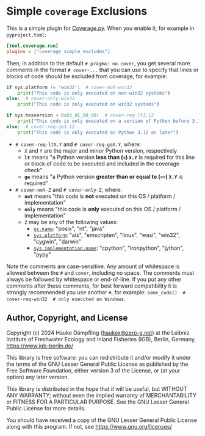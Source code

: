 Simple ``coverage`` Exclusions
==============================

This is a simple plugin for [Coverage.py](https://pypi.org/project/coverage/).
When you enable it, for example in `pyproject.toml`:

```toml
[tool.coverage.run]
plugins = ["coverage_simple_excludes"]
```

Then, in addition to the default `# pragma: no cover`, you get several more comments in the format
`# cover-...` that you can use to specify that lines or blocks of code should be excluded from
coverage, for example:

```python
if sys.platform != 'win32':  # cover-not-win32
    print("This code is only executed on non-win32 systems")
else:  # cover-only-win32
    print("This code is only executed on win32 systems")

if sys.hexversion < 0x03_0C_00_00:  # cover-req-lt3.12
    print("This code is only executed on a version of Python before 3.12")
else:  # cover-req-ge3.12
    print("This code is only executed on Python 3.12 or later")
```

- `# cover-req-ltX.Y` and `# cover-req-geX.Y`, where:
  - `X` and `Y` are the major and minor Python version, respectively
  - **`lt`** means "a Python version **less than (`<`) `X.Y`** is required for this line or block
    of code to be executed and included in the coverage check"
  - **`ge`** means "a Python version **greater than or equal to (`>=`) `X.Y`** is required"
- `# cover-not-Z` and `# cover-only-Z`, where:
  - **`not`** means "this code is **not** executed on this OS / platform / implementation"
  - **`only`** means "this code is **only** executed on this OS / platform / implementation"
  - `Z` may be any of the following values:
    - [`os.name`](https://docs.python.org/3/library/os.html#os.name):
      "posix", "nt", "java"
    - [`sys.platform`](https://docs.python.org/3/library/sys.html#sys.platform):
      "aix", "emscripten", "linux", "wasi", "win32", "cygwin", "darwin"
    - [`sys.implementation.name`](https://docs.python.org/3/library/sys.html#sys.implementation):
      "cpython", "ironpython", "jython", "pypy"

Note the comments are case-sensitive. Any amount of whitespace is allowed between
the `#` and `cover`, including no space. The comments must always be followed by
whitespace or end-of-line. If you put any other comments after these comments,
for best forward compatibility it is strongly recommended you use another `#`,
for example: `some_code()  # cover-req-win32  # only executed on Windows`.


Author, Copyright, and License
------------------------------

Copyright (c) 2024 Hauke Dämpfling (haukex@zero-g.net)
at the Leibniz Institute of Freshwater Ecology and Inland Fisheries (IGB),
Berlin, Germany, <https://www.igb-berlin.de/>

This library is free software: you can redistribute it and/or modify it under
the terms of the GNU Lesser General Public License as published by the Free
Software Foundation, either version 3 of the License, or (at your option) any
later version.

This library is distributed in the hope that it will be useful, but WITHOUT
ANY WARRANTY; without even the implied warranty of MERCHANTABILITY or FITNESS
FOR A PARTICULAR PURPOSE. See the GNU Lesser General Public License for more
details.

You should have received a copy of the GNU Lesser General Public License
along with this program. If not, see <https://www.gnu.org/licenses/>

